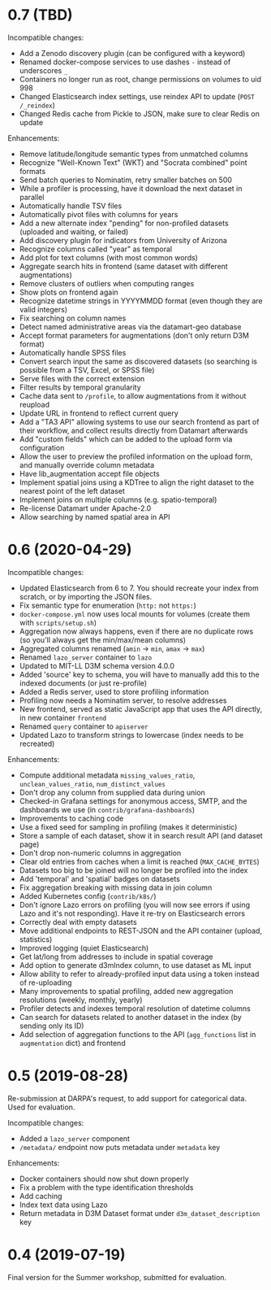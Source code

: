 0.7 (TBD)
=========

Incompatible changes:
* Add a Zenodo discovery plugin (can be configured with a keyword)
* Renamed docker-compose services to use dashes `-` instead of underscores `_`
* Containers no longer run as root, change permissions on volumes to uid 998
* Changed Elasticsearch index settings, use reindex API to update (`POST /_reindex`)
* Changed Redis cache from Pickle to JSON, make sure to clear Redis on update

Enhancements:
* Remove latitude/longitude semantic types from unmatched columns
* Recognize "Well-Known Text" (WKT) and "Socrata combined" point formats
* Send batch queries to Nominatim, retry smaller batches on 500
* While a profiler is processing, have it download the next dataset in parallel
* Automatically handle TSV files
* Automatically pivot files with columns for years
* Add a new alternate index "pending" for non-profiled datasets (uploaded and waiting, or failed)
* Add discovery plugin for indicators from University of Arizona
* Recognize columns called "year" as temporal
* Add plot for text columns (with most common words)
* Aggregate search hits in frontend (same dataset with different augmentations)
* Remove clusters of outliers when computing ranges
* Show plots on frontend again
* Recognize datetime strings in YYYYMMDD format (even though they are valid integers)
* Fix searching on column names
* Detect named administrative areas via the datamart-geo database
* Accept format parameters for augmentations (don't only return D3M format)
* Automatically handle SPSS files
* Convert search input the same as discovered datasets (so searching is possible from a TSV, Excel, or SPSS file)
* Serve files with the correct extension
* Filter results by temporal granularity
* Cache data sent to `/profile`, to allow augmentations from it without reupload
* Update URL in frontend to reflect current query
* Add a "TA3 API" allowing systems to use our search frontend as part of their workflow, and collect results directly from Datamart afterwards
* Add "custom fields" which can be added to the upload form via configuration
* Allow the user to preview the profiled information on the upload form, and manually override column metadata
* Have lib_augmentation accept file objects
* Implement spatial joins using a KDTree to align the right dataset to the nearest point of the left dataset
* Implement joins on multiple columns (e.g. spatio-temporal)
* Re-license Datamart under Apache-2.0
* Allow searching by named spatial area in API

0.6 (2020-04-29)
================

Incompatible changes:
* Updated Elasticsearch from 6 to 7. You should recreate your index from
scratch, or by importing the JSON files.
* Fix semantic type for enumeration (`http:` not `https:`)
* `docker-compose.yml` now uses local mounts for volumes (create them with `scripts/setup.sh`)
* Aggregation now always happens, even if there are no duplicate rows (so you'll always get the min/max/mean columns)
* Aggregated columns renamed (`amin` -> `min`, `amax` -> `max`)
* Renamed `lazo_server` container to `lazo`
* Updated to MIT-LL D3M schema version 4.0.0
* Added 'source' key to schema, you will have to manually add this to the indexed documents (or just re-profile)
* Added a Redis server, used to store profiling information
* Profiling now needs a Nominatim server, to resolve addresses
* New frontend, served as static JavaScript app that uses the API directly, in new container `frontend`
* Renamed `query` container to `apiserver`
* Updated Lazo to transform strings to lowercase (index needs to be recreated)

Enhancements:
* Compute additional metadata `missing_values_ratio`, `unclean_values_ratio`, `num_distinct_values`
* Don't drop any column from supplied data during union
* Checked-in Grafana settings for anonymous access, SMTP, and the dashboards we use (in `contrib/grafana-dashboards`)
* Improvements to caching code
* Use a fixed seed for sampling in profiling (makes it deterministic)
* Store a sample of each dataset, show it in search result API (and dataset page)
* Don't drop non-numeric columns in aggregation
* Clear old entries from caches when a limit is reached (`MAX_CACHE_BYTES`)
* Datasets too big to be joined will no longer be profiled into the index
* Add 'temporal' and 'spatial' badges on datasets
* Fix aggregation breaking with missing data in join column
* Added Kubernetes config (`contrib/k8s/`)
* Don't ignore Lazo errors on profiling (you will now see errors if using Lazo and it's not responding). Have it re-try on Elasticsearch errors
* Correctly deal with empty datasets
* Move additional endpoints to REST-JSON and the API container (upload, statistics)
* Improved logging (quiet Elasticsearch)
* Get lat/long from addresses to include in spatial coverage
* Add option to generate d3mIndex column, to use dataset as ML input
* Allow ability to refer to already-profiled input data using a token instead of re-uploading
* Many improvements to spatial profiling, added new aggregation resolutions (weekly, monthly, yearly)
* Profiler detects and indexes temporal resolution of datetime columns
* Can search for datasets related to another dataset in the index (by sending only its ID)
* Add selection of aggregation functions to the API (`agg_functions` list in `augmentation` dict) and frontend

0.5 (2019-08-28)
================

Re-submission at DARPA's request, to add support for categorical data. Used for evaluation.

Incompatible changes:
* Added a `lazo_server` component
* `/metadata/` endpoint now puts metadata under `metadata` key

Enhancements:
* Docker containers should now shut down properly
* Fix a problem with the type identification thresholds
* Add caching
* Index text data using Lazo
* Return metadata in D3M Dataset format under `d3m_dataset_description` key

0.4 (2019-07-19)
================

Final version for the Summer workshop, submitted for evaluation.
